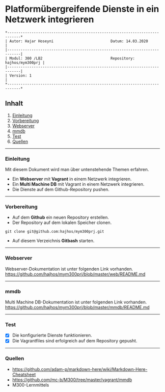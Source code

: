 # Platformübergreifende Dienste in ein Netzwerk integrieren
``` 
*----------------------------------------------------------------------------*
| Autor: Hajar Hoseyni                          Datum: 14.03.2020            |
|----------------------------------------------------------------------------|
| Modul: 300 /LB2                               Repository: hajhos/mym300prj |
|----------------------------------------------------------------------------|
| Version: 1                                                                 |
*----------------------------------------------------------------------------*
```
## Inhalt
1. [Einleitung](#Einleitung)
2. [Vorbereitung](#Vorbereitung)
3. [Webserver](#Webserver)
4. [mmdb](#mmdb)
5. [Test](#Test)
6. [Quellen](#Quellen)
___
### Einleitung
Mit diesem Dokument wird man über untenstehende Themen erfahren.
- Ein **Webserver** mit **Vagrant** in einem Netzwerk integrieren.
- Ein **Multi Machine DB** mit Vagrant in einem Netzwerk integrieren.
- Die Dienste auf dem Github-Repository pushen. 
___
### Vorbereitung
- Auf dem **Github** ein neuen Repository erstellen.
- Der Repository auf dem lokalen Speicher clonen.
```
git clone git@github.com:hajhos/mym300prj.git
```
- Auf diesem Verzeichnis **Gitbash** starten.
___
### Webserver
Webserver-Dokumentation ist unter folgenden Link vorhanden.
https://github.com/hajhos/mym300prj/blob/master/web/README.md
___
### mmdb
Multi Machine DB-Dokumentation ist unter folgenden Link vorhanden.
https://github.com/hajhos/mym300prj/blob/master/mmdb/README.md
___
### Test
- [x] Die konfigurierte Dienste funktionieren.
- [x] Die Vagrantfiles sind erfolgreich auf dem Repository gepusht.
___
### Quellen
- https://github.com/adam-p/markdown-here/wiki/Markdown-Here-Cheatsheet
- https://github.com/mc-b/M300/tree/master/vagrant/mmdb
- M300-Lernmittels



